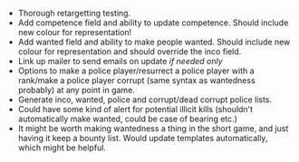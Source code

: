 - Thorough retargetting testing.
- Add competence field and ability to update competence. Should include new colour for representation!
- Add wanted field and ability to make people wanted. Should include new colour for representation and should override the inco field.
- Link up mailer to send emails on update *if needed only*
- Options to make a police player/resurrect a police player with a rank/make a police player corrupt (same syntax as wantedness probably) at any point in game.
- Generate inco, wanted, police and corrupt/dead corrupt police lists.
- Could have some kind of alert for potential illicit kills (shouldn't automatically make wanted, could be case of bearing etc.)
- It might be worth making wantedness a thing in the short game, and just having it keep a bounty list. Would update templates automatically, which might be helpful.
